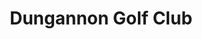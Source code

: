 ---
title: "Dungannon Golf Club"
address: "34, Springfield Lane, Dungannon, County Tyrone BT70 1QX"
tel: "028 8772 2098"
county: "Tyrone"
category: "Pitch And Putt"
type: "Content"
lat: "54.515949"
lng: "-6.786901"
---